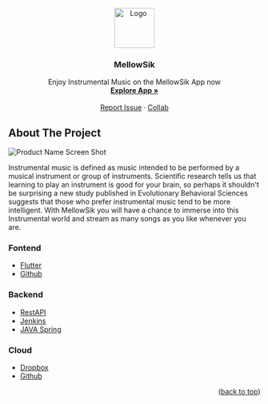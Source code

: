 <div id="top"></div>

<!-- PROJECT LOGO -->
<br />
<div align="center">
  <a href="https://github.com/phantom037/MellowSik">
    <img src="https://dlmocha.com/GameImages/MellowSik.png" alt="Logo" width="80" height="80">
  </a>

<h3 align="center">MellowSik</h3>

  <p align="center">
    Enjoy Instrumental Music on the MellowSik App now
    <br />
    <a href="https://dlmocha.com/app/mellowsik"><strong>Explore App »</strong></a>
    <br />
    <br />
    <a href="https://dlmocha.com/contact">Report Issue</a>
    ·
    <a href="https://dlmocha.com/contact">Collab</a>
  </p>
</div>

<!-- ABOUT THE PROJECT -->
## About The Project

![Product Name Screen Shot](https://c0.wallpaperflare.com/preview/661/972/63/piano-open-air-nature-mountain.jpg)

Instrumental music is defined as music intended to be performed by a musical instrument or group of instruments. Scientific research tells us that learning to play an instrument is good for your brain, so perhaps it shouldn't be surprising a new study published in Evolutionary Behavioral Sciences suggests that those who prefer instrumental music tend to be more intelligent. With MellowSik you will have a chance to immerse into this Instrumental world and stream as many songs as you like whenever you are.




### Fontend

* [Flutter](https://flutter.dev/)
* [Github](https://github.com/)



### Backend

* [RestAPI](https://github.com/)
* [Jenkins](https://www.jenkins.io)
* [JAVA Spring](https://start.spring.io/)

### Cloud
* [Dropbox](https://www.dropbox.com)
* [Github](https://github.com/)


<p align="right">(<a href="#top">back to top</a>)</p>

